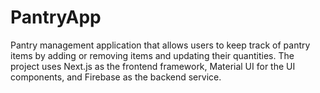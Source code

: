 # PantryApp
 Pantry management application that allows users to keep track of pantry items by adding or removing items and updating their quantities. The project uses Next.js as the frontend framework, Material UI for the UI components, and Firebase as the backend service.
